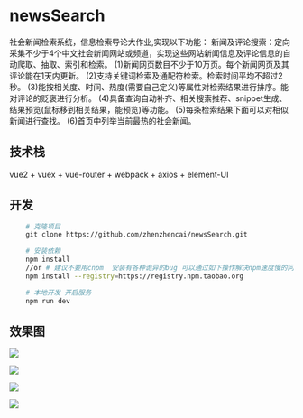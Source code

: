 # newsSearch
社会新闻检索系统，信息检索导论大作业,实现以下功能：
新闻及评论搜索：定向采集不少于4个中文社会新闻网站或频道，实现这些网站新闻信息及评论信息的自动爬取、抽取、索引和检索。
(1)新闻网页数目不少于10万页。每个新闻网页及其评论能在1天内更新。
(2)支持关键词检索及通配符检索。检索时间平均不超过2秒。
(3)能按相关度、时间、热度(需要自己定义)等属性对检索结果进行排序。能对评论的贬褒进行分析。
(4)具备查询自动补齐、相关搜索推荐、snippet生成、结果预览(鼠标移到相关结果，能预览)等功能。
(5)每条检索结果下面可以对相似新闻进行查找。
(6)首页中列举当前最热的社会新闻。


## 技术栈
vue2 + vuex + vue-router + webpack + axios + element-UI


## 开发
```bash
    # 克隆项目
    git clone https://github.com/zhenzhencai/newsSearch.git

    # 安装依赖
    npm install
    //or # 建议不要用cnpm  安装有各种诡异的bug 可以通过如下操作解决npm速度慢的问题
    npm install --registry=https://registry.npm.taobao.org

    # 本地开发 开启服务
    npm run dev
```


## 效果图

![](https://github.com/zhenzhencai/newsSearch/blob/master/xgIMG/001.png)

![](https://github.com/zhenzhencai/newsSearch/blob/master/xgIMG/002.png)

![](https://github.com/zhenzhencai/newsSearch/blob/master/xgIMG/003.png)

![](https://github.com/zhenzhencai/newsSearch/blob/master/xgIMG/004.png)
